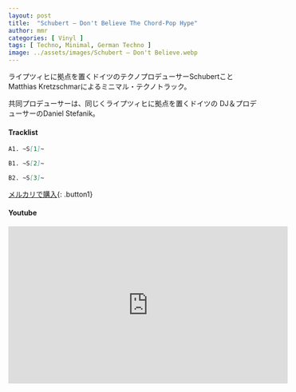 ```yaml
---
layout: post
title:  "Schubert – Don't Believe The Chord-Pop Hype"
author: mmr
categories: [ Vinyl ]
tags: [ Techno, Minimal, German Techno ]
image: ../assets/images/Schubert – Don't Believe.webp
---
```


ライプツィヒに拠点を置くドイツのテクノプロデューサーSchubertことMatthias Kretzschmarによるミニマル・テクノトラック。

共同プロデューサーは、同じくライプツィヒに拠点を置くドイツの DJ＆プロデューサーのDaniel Stefanik。

#### Tracklist
```md
A1. ~S[1]~

B1. ~S[2]~

B2. ~S[3]~
```

[メルカリで購入](https://jp.mercari.com/item/m27308353964?afid=6142608987){: .button1}

#### Youtube 
<iframe width="560" height="315" src="https://www.youtube.com/embed/cvT3tmifs28?si=fzKcbidYVXWX8Ig6" title="YouTube video player" frameborder="0" allow="accelerometer; autoplay; clipboard-write; encrypted-media; gyroscope; picture-in-picture; web-share" referrerpolicy="strict-origin-when-cross-origin" allowfullscreen></iframe>